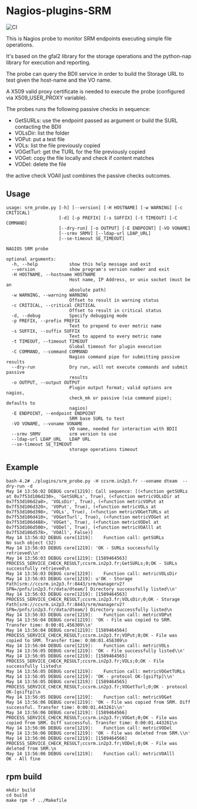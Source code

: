 # Nagios-plugins-SRM
![CI](https://github.com/EGI-Foundation/nagios-plugins-srm/workflows/CI/badge.svg)


This is Nagios probe to monitor SRM endpoints executing simple file operations.

It's based on the gfal2 library for the storage operations and the python-nap library for execution and reporting.

The probe can query the BDII service in order to build the Storage URL to test given the host-name and the VO name.

A X509 valid proxy certificate is needed to execute the probe (configured via X509_USER_PROXY variable).

The probes runs the following passive checks in sequence:

  * GetSURLs: use the endpoint passed as argument or build the SURL contacting the BDII
  * VOLsDir: list the folder 
  * VOPut: put a test file
  * VOLs: list the file previously copied
  * VOGetTurl: get the TURL for the file previously copied
  * VOGet: copy the file locally and check if content matches
  * VODel: delete the file

the active check VOAll just combines the passive checks outcomes.

## Usage

```
usage: srm_probe.py [-h] [--version] [-H HOSTNAME] [-w WARNING] [-c CRITICAL]
                    [-d] [-p PREFIX] [-s SUFFIX] [-t TIMEOUT] [-C COMMAND]
                    [--dry-run] [-o OUTPUT] [-E ENDPOINT] [-VO VONAME]
                    [--srmv SRMV] [--ldap-url LDAP_URL]
                    [--se-timeout SE_TIMEOUT]

NAGIOS SRM probe

optional arguments:
  -h, --help            show this help message and exit
  --version             show program's version number and exit
  -H HOSTNAME, --hostname HOSTNAME
                        Host name, IP Address, or unix socket (must be an
                        absolute path)
  -w WARNING, --warning WARNING
                        Offset to result in warning status
  -c CRITICAL, --critical CRITICAL
                        Offset to result in critical status
  -d, --debug           Specify debugging mode
  -p PREFIX, --prefix PREFIX
                        Text to prepend to ever metric name
  -s SUFFIX, --suffix SUFFIX
                        Text to append to every metric name
  -t TIMEOUT, --timeout TIMEOUT
                        Global timeout for plugin execution
  -C COMMAND, --command COMMAND
                        Nagios command pipe for submitting passive results
  --dry-run             Dry run, will not execute commands and submit passive
                        results
  -o OUTPUT, --output OUTPUT
                        Plugin output format; valid options are nagios,
                        check_mk or passive (via command pipe); defaults to
                        nagios)
  -E ENDPOINT, --endpoint ENDPOINT
                        SRM base SURL to test
  -VO VONAME, --voname VONAME
                        VO name, needed for interaction with BDII
  --srmv SRMV           srm version to use
  --ldap-url LDAP_URL   LDAP URL
  --se-timeout SE_TIMEOUT
                        storage operations timeout

```
## Example

```
bash-4.2# ./plugins/srm_probe.py -H ccsrm.in2p3.fr --voname dteam  --dry-run -d
May 14 13:56:02 DEBUG core[1219]: Call sequence: [(<function getSURLs at 0x7f53d106d230>, 'GetSURLs', True), (<function metricVOLsDir at 0x7f53d106d2a8>, 'VOLsDir', True), (<function metricVOPut at 0x7f53d106d320>, 'VOPut', True), (<function metricVOLs at 0x7f53d106d398>, 'VOLs', True), (<function metricVOGetTURLs at 0x7f53d106d410>, 'VOGetTurl', True), (<function metricVOGet at 0x7f53d106d488>, 'VOGet', True), (<function metricVODel at 0x7f53d106d500>, 'VODel', True), (<function metricVOAlll at 0x7f53d106d578>, 'VOAll', False)] 
May 14 13:56:02 DEBUG core[1219]:    Function call: getSURLs
No such object (32)
May 14 13:56:03 DEBUG core[1219]: 'OK - SURLs successfully retrieved\\n'
May 14 13:56:03 DEBUG core[1219]: [1589464563] PROCESS_SERVICE_CHECK_RESULT;ccsrm.in2p3.fr;GetSURLs;0;OK - SURLs successfully retrieved\n
May 14 13:56:03 DEBUG core[1219]:    Function call: metricVOLsDir
May 14 13:56:03 DEBUG core[1219]: u'OK - Storage Path[srm://ccsrm.in2p3.fr:8443/srm/managerv2?SFN=/pnfs/in2p3.fr/data/dteam/] Directory successfully listed\\n'
May 14 13:56:03 DEBUG core[1219]: [1589464563] PROCESS_SERVICE_CHECK_RESULT;ccsrm.in2p3.fr;VOLsDir;0;OK - Storage Path[srm://ccsrm.in2p3.fr:8443/srm/managerv2?SFN=/pnfs/in2p3.fr/data/dteam/] Directory successfully listed\n
May 14 13:56:03 DEBUG core[1219]:    Function call: metricVOPut
May 14 13:56:04 DEBUG core[1219]: 'OK - File was copied to SRM. Transfer time: 0:00:01.456309\\n'
May 14 13:56:04 DEBUG core[1219]: [1589464564] PROCESS_SERVICE_CHECK_RESULT;ccsrm.in2p3.fr;VOPut;0;OK - File was copied to SRM. Transfer time: 0:00:01.456309\n
May 14 13:56:04 DEBUG core[1219]:    Function call: metricVOLs
May 14 13:56:05 DEBUG core[1219]: 'OK - File successfully listed\\n'
May 14 13:56:05 DEBUG core[1219]: [1589464565] PROCESS_SERVICE_CHECK_RESULT;ccsrm.in2p3.fr;VOLs;0;OK - File successfully listed\n
May 14 13:56:05 DEBUG core[1219]:    Function call: metricVOGetTURLs
May 14 13:56:05 DEBUG core[1219]: 'OK - protocol OK-[gsiftp]\\n'
May 14 13:56:05 DEBUG core[1219]: [1589464565] PROCESS_SERVICE_CHECK_RESULT;ccsrm.in2p3.fr;VOGetTurl;0;OK - protocol OK-[gsiftp]\n
May 14 13:56:05 DEBUG core[1219]:    Function call: metricVOGet
May 14 13:56:06 DEBUG core[1219]: 'OK - File was copied from SRM. Diff successful. Transfer time: 0:00:01.443261\\n'
May 14 13:56:06 DEBUG core[1219]: [1589464566] PROCESS_SERVICE_CHECK_RESULT;ccsrm.in2p3.fr;VOGet;0;OK - File was copied from SRM. Diff successful. Transfer time: 0:00:01.443261\n
May 14 13:56:06 DEBUG core[1219]:    Function call: metricVODel
May 14 13:56:06 DEBUG core[1219]: 'OK - File was deleted from SRM.\\n'
May 14 13:56:06 DEBUG core[1219]: [1589464566] PROCESS_SERVICE_CHECK_RESULT;ccsrm.in2p3.fr;VODel;0;OK - File was deleted from SRM.\n
May 14 13:56:06 DEBUG core[1219]:    Function call: metricVOAlll
OK - All fine
```
##  rpm build
```
mkdir build
cd build
make rpm -f ../Makefile 


